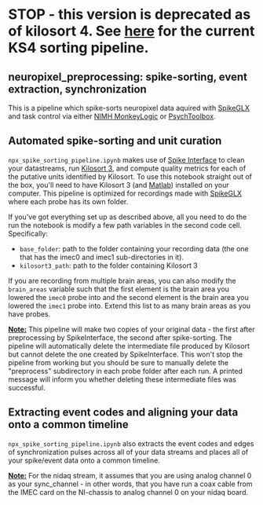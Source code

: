 # STOP - this version is deprecated as of kilosort 4. See [here](https://github.com/t-elston/ks4_pipeline) for the current KS4 sorting pipeline. 

## neuropixel_preprocessing: spike-sorting, event extraction, synchronization

This is a pipeline which spike-sorts neuropixel data aquired with [SpikeGLX](https://billkarsh.github.io/SpikeGLX/) and task control via either [NIMH MonkeyLogic](https://monkeylogic.nimh.nih.gov/index.html) or [PsychToolbox](https://psychtoolbox.org/). 

## Automated spike-sorting and unit curation

`npx_spike_sorting_pipeline.ipynb` makes use of [Spike Interface](https://spikeinterface.readthedocs.io/en/latest/) to clean your datastreams, run [Kilosort 3](https://github.com/MouseLand/Kilosort/tree/kilosort3), and compute quality metrics for each of the putative units identified by Kilosort. To use this notebook straight out of the box, you'll need to have Kilosort 3 (and [Matlab](https://www.mathworks.com/products/matlab.html)) installed on your computer. This pipeline is optimized for recordings made with [SpikeGLX](https://billkarsh.github.io/SpikeGLX/) where each probe has its own folder. 

If you've got everything set up as described above, all you need to do the run the notebook is modify a few path variables in the second code cell. Specifically:
- `base_folder`: path to the folder containing your recording data (the one that has the imec0 and imec1 sub-directories in it). 
- `kilosort3_path`: path to the folder containing Kilosort 3

If you are recording from multiple brain areas, you can also modify the `brain_areas` variable such that the first element is the brain area you lowered the `imec0` probe into and the second element is the brain area you lowered the `imec1` probe into. Extend this list to as many brain areas as you have probes. 

**<ins>Note:</ins>** This pipeline will make two copies of your original data - the first after preprocessing by SpikeInterface, the second after spike-sorting. The pipeline will automatically delete the intermediate file produced by Kilosort but cannot delete the one created by SpikeInterface. This won't stop the pipeline from working but you should be sure to manually delete the "preprocess" subdirectory in each probe folder after each run. A printed message will inform you whether deleting these intermediate files was successful. 

## Extracting event codes and aligning your data onto a common timeline

`npx_spike_sorting_pipeline.ipynb` also extracts the event codes and edges of synchronization pulses across all of your data streams and places all of your spike/event data onto a common timeline. 

**<ins>Note:</ins>** For the nidaq stream, it assumes that you are using analog channel 0 as your sync_channel - in other words, that you have run a coax cable from the IMEC card on the NI-chassis to analog channel 0 on your nidaq board. 
